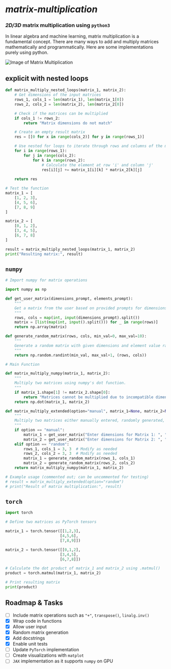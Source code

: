 # ***matrix-multiplication***

### _2D/3D_ matrix multiplication using `python3`

In linear algebra and machine learning, matrix multiplication is a fundamental concept. 
There are many ways to add and multiply matrices mathematically and programmatically. 
Here are some implementations purely using python.

![Image of Matrix Multiplication](Basic_MMM.png)



## explicit with nested loops
```python
def matrix_multiply_nested_loops(matrix_1, matrix_2):
    # Get dimensions of the input matrices
    rows_1, cols_1 = len(matrix_1), len(matrix_1[0])
    rows_2, cols_2 = len(matrix_2), len(matrix_2[0])

    # Check if the matrices can be multiplied
    if cols_1 != rows_2:
        return "Matrix dimensions do not match"

    # Create an empty result matrix
    res = [[0 for x in range(cols_2)] for y in range(rows_1)]

    # Use nested for loops to iterate through rows and columns of the matrices
    for i in range(rows_1):
        for j in range(cols_2):
            for k in range(rows_2):
                # Calculate the element at row 'i' and column 'j'
                res[i][j] += matrix_1[i][k] * matrix_2[k][j]
    
    return res

# Test the function
matrix_1 = [
    [1, 2, 3],
    [4, 5, 6],
    [7, 8, 9]
]

matrix_2 = [
    [0, 1, 2],
    [3, 4, 5],
    [6, 7, 8]
]

result = matrix_multiply_nested_loops(matrix_1, matrix_2)
print("Resulting matrix:", result)
```
## `numpy`
```python
# Import numpy for matrix operations

import numpy as np

def get_user_matrix(dimensions_prompt, elements_prompt):
    """
    Get a matrix from the user based on provided prompts for dimensions and elements.
    """
    rows, cols = map(int, input(dimensions_prompt).split())
    matrix = [list(map(int, input().split())) for _ in range(rows)]
    return np.array(matrix)

def generate_random_matrix(rows, cols, min_val=0, max_val=10):
    """
    Generate a random matrix with given dimensions and element value range.
    """
    return np.random.randint(min_val, max_val+1, (rows, cols))

# Main Function

def matrix_multiply_numpy(matrix_1, matrix_2):
    """
    Multiply two matrices using numpy's dot function.
    """
    if matrix_1.shape[1] != matrix_2.shape[0]:
        return "Matrices cannot be multiplied due to incompatible dimensions."
    return np.dot(matrix_1, matrix_2)

def matrix_multiply_extended(option="manual", matrix_1=None, matrix_2=None):
    """
    Multiply two matrices either manually entered, randomly generated, or provided.
    """
    if option == "manual":
        matrix_1 = get_user_matrix("Enter dimensions for Matrix 1: ", "Enter elements for Matrix 1: ")
        matrix_2 = get_user_matrix("Enter dimensions for Matrix 2: ", "Enter elements for Matrix 2: ")
    elif option == "random":
        rows_1, cols_1 = 3, 3  # Modify as needed
        rows_2, cols_2 = 3, 3  # Modify as needed
        matrix_1 = generate_random_matrix(rows_1, cols_1)
        matrix_2 = generate_random_matrix(rows_2, cols_2)
    return matrix_multiply_numpy(matrix_1, matrix_2)

# Example usage (commented out; can be uncommented for testing)
# result = matrix_multiply_extended(option="random")
# print("Result of matrix multiplication:", result)
```
## `torch`
```python
import torch

# Define two matrices as PyTorch tensors

matrix_1 = torch.tensor([[1,2,3],
                        [4,5,6],
                        [7,8,9]])

matrix_2 = torch.tensor([[0,1,2],
                        [3,4,5],
                        [6,7,8]])

# Calculate the dot product of matrix_1 and matrix_2 using .matmul()
product = torch.matmul(matrix_1, matrix_2)

# Print resulting matrix
print(product)
```
## Roadmap & Tasks

- [ ] Include matrix operations such as `"+"`,  `transpose()`,  `linalg.inv()`
- [x] Wrap code in functions 
- [x] Allow user input 
- [x] Random matrix generation 
- [x] Add docstrings
- [x] Enable unit tests
- [ ] Update `PyTorch` implementation
- [ ] Create visualizations with `matplot`
- [ ] `JAX` implementation as it supports `numpy` on GPU